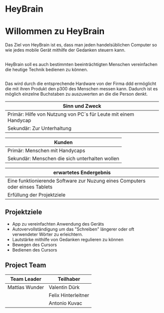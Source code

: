 # HeyBrain

# Willommen zu HeyBrain
Das Ziel von HeyBrain ist es, dass man jeden handelsüblichen Computer so wie jedes mobile Gerät mithilfe der Gedanken steuern kann.

##

HeyBrain soll es auch bestimmten beeinträchtigten Menschen vereinfachen die heutige Technik bedienen zu können.   

##

Das wird durch die entsprechende Hardware von der Firma ddd ermöglicht die mit ihren Produkt den p300 des Menschen messen kann. Dadurch ist es möglich einzelne Buchstaben zu auszuwerten an die die Person denkt.

| Sinn und Zweck |
| ----------|
| Primär: Hilfe von Nutzung von PC´s für Leute mit einem Handycap |
|Sekundär: Zur Unterhaltung|

| Kunden |
| ---------- |
| Primär: Menschen mit Handycaps |
| Sekundär: Menschen die sich unterhalten wollen |

| erwartetes Endergebnis |
|  ---------- |
| Eine funktionierende Software zur Nuzung eines Computers oder einses Tablets |
| Erfüllung der Projektziele |


## Projektziele
- App zu vereinfachten Anwendung des Geräts
- Autovervollständigung um das "Schreiben" längerer oder oft verwendeter Wörter zu erleichtern.
- Lautstärke mithilfe von Gedanken regulieren zu können 
- Bewegen des Cursors
- Bedienen des Cursors
  

## Project Team

|Team Leader                    |Teilhaber                    |
|-------------------------------|-----------------------------|
|Mattias Wunder                 |Valentin Dürk                |
|                               |Felix Hinterleitner          |
|                               |Antonio Kuvac                |
